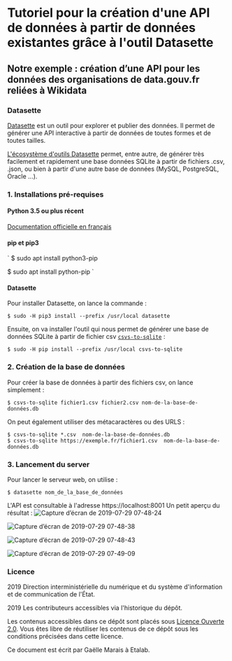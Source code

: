 # Tutoriel pour la création d'une API de données à partir de données existantes grâce à l'outil Datasette
## Notre exemple : création d’une API pour les données des organisations de data.gouv.fr reliées à Wikidata

### Datasette
[Datasette](https://datasette.readthedocs.io) est un outil pour explorer et publier des données. Il permet de générer une API interactive à partir de données de toutes formes et de toutes tailles.

[L'écosystème d'outils Datasette](https://datasette.readthedocs.io/en/stable/ecosystem.html#ecosystem)  permet, entre autre, de générer très facilement et rapidement une base données SQLite à partir de fichiers .csv, .json, ou bien à partir d'une autre base de données (MySQL, PostgreSQL, Oracle ...).

### 1. Installations pré-requises
#### Python 3.5 ou plus récent
[Documentation officielle en français](https://docs.python.org/fr/3/using/index.html)
#### pip et pip3
`
$ sudo apt install python3-pip 

$ sudo apt install python-pip
`
#### Datasette
Pour installer Datasette, on lance la commande :
```
$ sudo -H pip3 install --prefix /usr/local datasette
```
Ensuite, on va installer l'outil qui nous permet de générer une base de données SQLite à partir de fichier csv  [`csvs-to-sqlite`](https://github.com/simonw/csvs-to-sqlite) :

```
$ sudo -H pip install --prefix /usr/local csvs-to-sqlite
```

### 2. Création de la base de données

Pour créer la base de données à partir des fichiers csv, on lance simplement :
```
$ csvs-to-sqlite fichier1.csv fichier2.csv nom-de-la-base-de-données.db
```
On peut également utiliser des métacaractères ou des URLS :
```
$ csvs-to-sqlite *.csv  nom-de-la-base-de-données.db
$ csvs-to-sqlite https://exemple.fr/fichier1.csv  nom-de-la-base-de-données.db
```

### 3. Lancement du server
Pour lancer le serveur web, on utilise :
```
$ datasette nom_de_la_base_de_données
```
L'API est consultable à l'adresse https://localhost:8001
Un petit aperçu du résultat :
![Capture d’écran de 2019-07-29 07-48-24](https://user-images.githubusercontent.com/14167172/62035543-5baf6700-b1f0-11e9-81e1-714dbea7dcde.png)

![Capture d’écran de 2019-07-29 07-48-38](https://user-images.githubusercontent.com/14167172/62035546-5d792a80-b1f0-11e9-9c78-4bf5708dd84c.png)

![Capture d’écran de 2019-07-29 07-48-43](https://user-images.githubusercontent.com/14167172/62035549-5f42ee00-b1f0-11e9-9184-4e31c1bf5698.png)

![Capture d’écran de 2019-07-29 07-49-09](https://user-images.githubusercontent.com/14167172/62035560-60741b00-b1f0-11e9-9420-ddb7b2898e3b.png)



### Licence

2019 Direction interministérielle du numérique et du système
d'information et de communication de l'État. <br/>

2019 Les contributeurs accessibles via l'historique du dépôt. <br/>

Les contenus accessibles dans ce dépôt sont placés sous [Licence
Ouverte 2.0](LO.md).  Vous êtes libre de réutiliser les contenus de ce dépôt
sous les conditions précisées dans cette licence. </br>

Ce document est écrit par Gaëlle Marais à Etalab.
